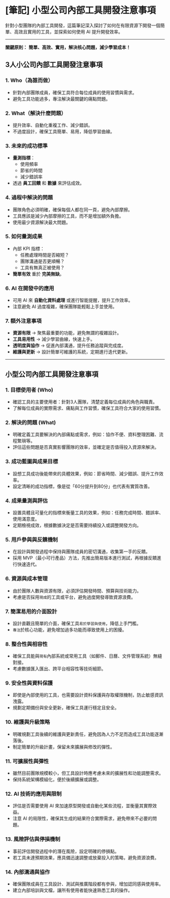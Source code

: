 # [筆記] 小型公司內部工具開發注意事項

針對小型團隊的內部工具開發，這篇筆記深入探討了如何在有限資源下開發一個簡單、高效且實用的工具，並探索如何使用 AI 提升開發效率。
<!--more-->

---

**關鍵原則：**
**簡單、高效、實用，解決核心問題，減少學習成本！**

## 3人小公司內部工具開發注意事項

### 1. Who（為誰而做）

- 針對內部團隊成員，確保工具符合每位成員的使用習慣與需求。
- 避免工具功能過多，專注解決最關鍵的痛點問題。

### 2. What（解決什麼問題）

- 提升效率、自動化重複工作、減少錯誤。
- 不過度設計，確保工具簡單、易用，降低學習曲線。

### 3. 未來的成功標準

- **量測指標**：
  - 使用頻率
  - 節省的時間
  - 減少錯誤率
- 透過 **員工回饋** 和 **數據** 來評估成效。

### 4. 過程中解決的問題

- 團隊角色必須明確，確保每個人都在同一頁，避免內部摩擦。
- 工具應該是減少內部摩擦的工具，而不是增加額外負擔。
- 使用最少資源解決最大問題。

### 5. 如何量測成果

- 內部 KPI 指標：
  - 任務處理時間是否縮短？
  - 團隊溝通是否更順暢？
  - 工具有無真正被使用？
- **簡單有效** 重於 **完美無缺**。

### 6. AI 在開發中的應用

- 可用 AI 來 **自動化資料處理** 或進行智能提醒，提升工作效率。
- 注意避免 AI 過度複雜，確保團隊能輕鬆上手並使用。

### 7. 額外注意事項

- **資源有限** → 聚焦最重要的功能，避免無謂的複雜設計。
- **工具易用性** → 減少學習曲線，快速上手。
- **透明度與協作** → 促進內部溝通，提升任務追蹤與完成度。
- **維護與更新** → 設計簡單可維護的系統，定期進行迭代更新。


---

## 小型公司內部工具開發注意事項

### 1. 目標使用者 (Who)

- 確認工具的主要使用者：針對3人團隊，清楚定義每位成員的角色與職責。
- 了解每位成員的實際需求、痛點與工作習慣，確保工具符合大家的使用習慣。

### 2. 解決的問題 (What)

- 明確定義工具要解決的內部痛點或需求，例如：協作不便、資料整理困難、流程繁瑣等。
- 評估這些問題是否真實影響團隊的效率，並確定是否值得投入資源來解決。

### 3. 成功藍圖與成果目標

- 設想工具成功後能帶來的具體效果，例如：節省時間、減少錯誤、提升工作效率。
- 設定清晰的成功指標，像是從「60分提升到80分」也代表有實質改善。

### 4. 成果量測與評估

- 設置具體且可量化的指標來衡量工具的效果，例如：任務完成時間、錯誤率、使用滿意度。
- 定期檢視成效，根據數據決定是否需要持續投入或調整開發方向。

### 5. 用戶參與與反饋機制

- 在設計與開發過程中保持與團隊成員的密切溝通，收集第一手的反饋。
- 採用 MVP（最小可行產品）方法，先推出簡易版本進行測試，再根據反饋進行快速迭代。

### 6. 資源與成本管理

- 由於團隊人數與資源有限，必須評估開發時間、預算與技術能力。
- 考慮是否採用`現成`的工具或平台，避免過度開發導致資源浪費。

### 7. 簡潔易用的介面設計

- 設計直觀且簡單的介面，確保工具`易於學習與使用`，降低上手門檻。
- `專注`於核心功能，避免增加過多功能而導致使用上的困擾。

### 8. 整合性與相容性

- 確保工具能與`現有`內部系統或常用工具（如郵件、日曆、文件管理系統）無縫對接。
- 考慮數據匯入匯出、跨平台相容性等技術細節。

### 9. 安全性與資料保護

- 即使是內部使用的工具，也需要設計資料保護與存取權限機制，防止敏感資訊洩露。
- 規劃定期備份與安全更新，確保工具運行穩定且安全。

### 10. 維護與升級策略

- 明確規劃工具後續的維護與更新責任，避免因為人力不足而造成工具功能逐漸落後。
- 制定簡單的升級計畫，保留未來擴展與修改的彈性。

### 11. 可擴展性與彈性

- 雖然目前團隊規模較小，但工具設計時應考慮未來的擴展性和功能調整需求。
- 保持系統架構模組化，便於後續擴展或調整。

### 12. AI 技術的應用與限制

- 評估是否需要使用 AI 來加速原型開發或自動化某些流程，並衡量其實際效益。
- 注意 AI 的局限性，確保其生成的結果符合實際需求，避免帶來不必要的問題。

### 13. 風險評估與停損機制

- 事前評估開發過程中的潛在風險，設定明確的停損點。
- 若工具未達預期效果，應具備迅速調整或放棄投入的策略，避免資源浪費。

### 14. 內部溝通與協作

- 確保團隊成員在工具設計、測試與推廣階段都有參與，增加認同感與使用率。
- 建立內部培訓與文檔，讓所有使用者能快速熟悉工具的操作。


